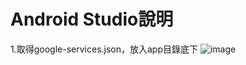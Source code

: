 # Android Studio說明
1.取得google-services.json，放入app目錄底下
![image](https://github.com/user-attachments/assets/a50d2085-aeaf-4dcd-bf78-742259bcb5ff)
